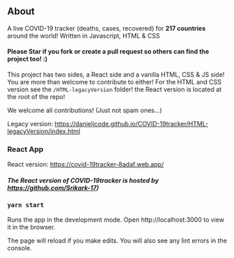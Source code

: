 ## About
A live COVID-19 tracker (deaths, cases, recovered) for **217 countries** around the world! Written in Javascript, HTML & CSS
#### Please Star if you fork or create a pull request so others can find the project too! :)

This project has two sides, a React side and a vanilla HTML, CSS & JS side! You are more than welcome to contribute to either! For the HTML and CSS version see the `/HTML-legacyVersion` folder! the React version is located at the root of the repo!

We welcome all contributions! (Just not spam ones...)

Legacy version: https://danieljcode.github.io/COVID-19tracker/HTML-legacyVersion/index.html


### React App
React version: https://covid-19tracker-8adaf.web.app/
##### **The React version of COVID-19tracker is hosted by https://github.com/Srikark-17)**

### `yarn start`
Runs the app in the development mode.
Open http://localhost:3000 to view it in the browser.

The page will reload if you make edits.
You will also see any lint errors in the console.
